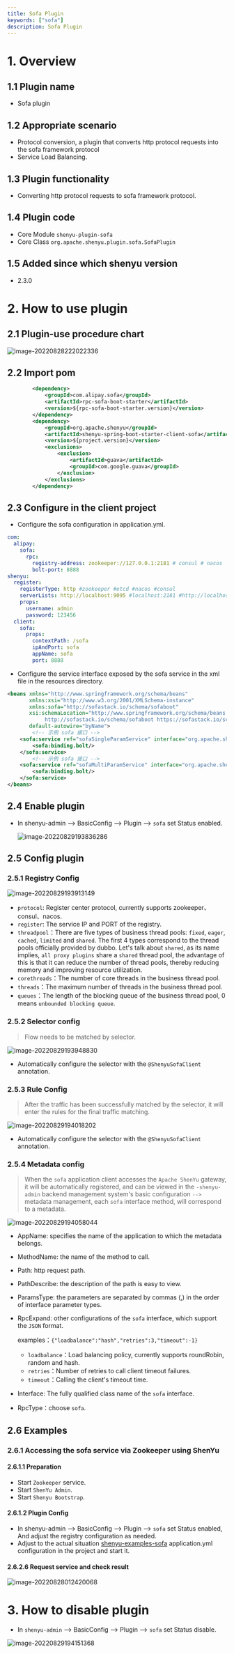```yaml
---
title: Sofa Plugin   
keywords: ["sofa"]
description: Sofa Plugin
---
```


# 1. Overview

## 1.1 Plugin name

- Sofa plugin

## 1.2 Appropriate scenario

- Protocol conversion, a plugin that converts http protocol requests into the sofa framework protocol
- Service Load Balancing.

## 1.3 Plugin functionality

- Converting http protocol requests to sofa framework protocol.

## 1.4 Plugin code

- Core Module `shenyu-plugin-sofa`
- Core Class `org.apache.shenyu.plugin.sofa.SofaPlugin`

## 1.5 Added since which shenyu version

- 2.3.0

# 2. How to use plugin

## 2.1 Plugin-use procedure chart

![image-20220828222022336](/img/shenyu/plugin/sofa/procedure_chart_en.png)

## 2.2 Import pom

```xml
        <dependency>
            <groupId>com.alipay.sofa</groupId>
            <artifactId>rpc-sofa-boot-starter</artifactId>
            <version>${rpc-sofa-boot-starter.version}</version>
        </dependency>
        <dependency>
            <groupId>org.apache.shenyu</groupId>
            <artifactId>shenyu-spring-boot-starter-client-sofa</artifactId>
            <version>${project.version}</version>
            <exclusions>
                <exclusion>
                    <artifactId>guava</artifactId>
                    <groupId>com.google.guava</groupId>
                </exclusion>
            </exclusions>
        </dependency>
```

## 2.3 Configure in the client project

- Configure the sofa configuration in application.yml.

```yaml
com:
  alipay:
    sofa:
      rpc:
        registry-address: zookeeper://127.0.0.1:2181 # consul # nacos
        bolt-port: 8888
shenyu:
  register:
    registerType: http #zookeeper #etcd #nacos #consul
    serverLists: http://localhost:9095 #localhost:2181 #http://localhost:2379 #localhost:8848
    props:
      username: admin
      password: 123456
  client:
    sofa:
      props:
        contextPath: /sofa
        ipAndPort: sofa
        appName: sofa
        port: 8888
```

- Configure the service interface exposed by the sofa service in the xml file in the resources directory.

```xml
<beans xmlns="http://www.springframework.org/schema/beans"
       xmlns:xsi="http://www.w3.org/2001/XMLSchema-instance"
       xmlns:sofa="http://sofastack.io/schema/sofaboot"
       xsi:schemaLocation="http://www.springframework.org/schema/beans http://www.springframework.org/schema/beans/spring-beans.xsd
            http://sofastack.io/schema/sofaboot https://sofastack.io/schema/sofaboot.xsd"
       default-autowire="byName">
		<!-- 示例 sofa 接口 -->
    <sofa:service ref="sofaSingleParamService" interface="org.apache.shenyu.examples.sofa.api.service.SofaSingleParamService">
        <sofa:binding.bolt/>
    </sofa:service>
		<!-- 示例 sofa 接口 -->
    <sofa:service ref="sofaMultiParamService" interface="org.apache.shenyu.examples.sofa.api.service.SofaMultiParamService">
        <sofa:binding.bolt/>
    </sofa:service>
</beans>
```

## 2.4 Enable plugin

- In shenyu-admin --> BasicConfig --> Plugin --> `sofa` set Status enabled.

  ![image-20220829193836286](/img/shenyu/plugin/sofa/enable_sofa_en.png)


## 2.5 Config plugin

### 2.5.1 Registry Config

![image-20220829193913149](/img/shenyu/plugin/sofa/sofa_registry_en.png)

- `protocol`:  Register center protocol, currently supports zookeeper、consul、nacos.
- `register`: The service IP and PORT of the registry.
- `threadpool`：There are five types of business thread pools: `fixed`, `eager`, `cached`, `limited` and `shared`. The first 4 types correspond to the thread pools officially provided by dubbo. Let's talk about `shared`, as its name implies, `all proxy plugins` share a `shared` thread pool, the advantage of this is that it can reduce the number of thread pools, thereby reducing memory and improving resource utilization.
- `corethreads`：The number of core threads in the business thread pool.
- `threads`：The maximum number of threads in the business thread pool.
- `queues`：The length of the blocking queue of the business thread pool, 0 means `unbounded blocking queue`.

### 2.5.2 Selector config

> Flow needs to be matched by selector.

![image-20220829193948830](/img/shenyu/plugin/sofa/selector_config_en.png)

- Automatically configure the selector with the `@ShenyuSofaClient` annotation.

### 2.5.3 Rule Config

> After the traffic has been successfully matched by the selector, it will enter the rules for the final traffic matching.

![image-20220829194018202](/img/shenyu/plugin/sofa/rule_config_en.png)

- Automatically configure the selector with the `@ShenyuSofaClient` annotation.

### 2.5.4 Metadata config

> When the `sofa` application client accesses the `Apache ShenYu` gateway, it will be automatically registered, and can be viewed in the `-shenyu-admin` backend management system's basic configuration `-->` metadata management, each `sofa` interface method, will correspond to a metadata.

![image-20220829194058044](/img/shenyu/plugin/sofa/metadata_config_en.png)

- AppName: specifies the name of the application to which the metadata belongs.

- MethodName: the name of the method to call.

- Path: http request path.

- PathDescribe: the description of the path is easy to view.

- ParamsType: the parameters are separated by commas (,) in the order of interface parameter types.

- RpcExpand: other configurations of the `sofa` interface, which support the `JSON` format.

  examples：`{"loadbalance":"hash","retries":3,"timeout":-1}`

    - `loadbalance`：Load balancing policy, currently supports roundRobin, random and hash.
    - `retries`：Number of retries to call client timeout failures.
    - `timeout`：Calling the client's timeout time.

- Interface: The fully qualified class name of the `sofa` interface.

- RpcType：choose `sofa`.

## 2.6 Examples

### 2.6.1 Accessing the sofa service via Zookeeper using ShenYu

#### 2.6.1.1 Preparation

- Start `Zookeeper` service.
- Start `ShenYu Admin`.
- Start `Shenyu Bootstrap`.

#### 2.6.1.2 Plugin Config

- In shenyu-admin --> BasicConfig --> Plugin --> `sofa` set Status enabled, And adjust the registry configuration as needed.
- Adjust to the actual situation [shenyu-examples-sofa](https://github.com/apache/shenyu/tree/master/shenyu-examples/shenyu-examples-sofa) application.yml configuration in the project and start it.

#### 2.6.2.6 Request service and check result

![image-20220828012420068](/img/shenyu/plugin/sofa/check_request_zh.png)

# 3. How to disable plugin

- In `shenyu-admin` --> BasicConfig --> Plugin --> `sofa` set Status disable.

![image-20220829194151368](/img/shenyu/plugin/sofa/close_sofa_en.png)






